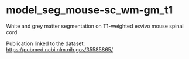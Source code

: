 # model_seg_mouse-sc_wm-gm_t1
White and grey matter segmentation on T1-weighted exvivo mouse spinal cord

Publication linked to the dataset: https://pubmed.ncbi.nlm.nih.gov/35585865/
